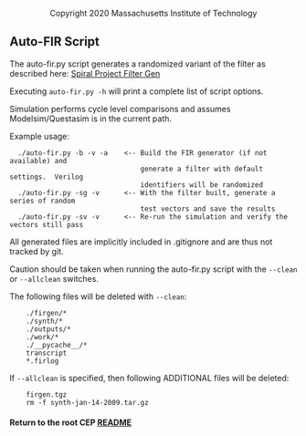 [//]: # (Copyright 2020 Massachusetts Institute of Technology)
[//]: # (SPDX short identifier: BSD-2-Clause)

<p align="center">
   Copyright 2020 Massachusetts Institute of Technology
</p>

## Auto-FIR Script
The auto-fir.py script generates a randomized variant of the filter as described here: [Spiral Project Filter Gen](http://www.spiral.net/hardware/filter.html)

Executing `auto-fir.py -h` will print a complete list of script options.

Simulation performs cycle level comparisons and assumes Modelsim/Questasim is in the current path.

Example usage:
```
  ./auto-fir.py -b -v -a    <-- Build the FIR generator (if not available) and 
                                generate a filter with default settings.  Verilog 
                                identifiers will be randomized
  ./auto-fir.py -sg -v      <-- With the filter built, generate a series of random 
                                test vectors and save the results
  ./auto-fir.py -sv -v      <-- Re-run the simulation and verify the vectors still pass

```

All generated files are implicitly included in .gitignore and are thus not tracked by git.

Caution should be taken when running the auto-fir.py script with the `--clean` or `--allclean` switches.  

The following files will be deleted with `--clean`:
```
    ./firgen/*
    ./synth/*
    ./outputs/*
    ./work/*
    ./__pycache__/*
    transcript
    *.firlog
```

If `--allclean` is specified, then following ADDITIONAL files will be deleted:
```
    firgen.tgz
    rm -f synth-jan-14-2009.tar.gz
```

#### Return to the root CEP [README](../../README.md)
